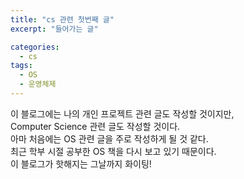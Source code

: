 ```yaml
---
title: "cs 관련 첫번째 글"
excerpt: "들어가는 글"

categories:
  - cs
tags:
  - OS
  - 운영체제
---
```


이 블로그에는 나의 개인 프로젝트 관련 글도 작성할 것이지만,  
Computer Science 관련 글도 작성할 것이다.  
아마 처음에는 OS 관련 글을 주로 작성하게 될 것 같다.  
최근 학부 시절 공부한 OS 책을 다시 보고 있기 때문이다.  
이 블로그가 핫해지는 그날까지 화이팅!
